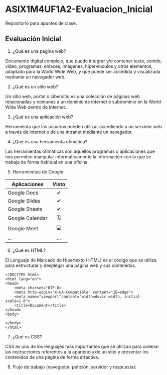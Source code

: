 # ASIX1M4UF1A2-Evaluacion_Inicial

Repositorio para apuntes de clase.

## Evaluación Inicial

1. ¿Qué es una página web?

Documento digital complejo, que puede integrar y/o contener texto, sonido, vídeo, programas, enlaces, imágenes, hipervínculos y otros elementos, adaptado para la World Wide Web, y que puede ser accedida y visualizada mediante un navegador web.

2. ¿Qué es un sitio web?

Un sitio web​, portal​ o cibersitio es una colección de páginas web relacionadas y comunes a un dominio de internet o subdominio en la World Wide Web dentro de Internet. 

3. ¿Qué es una aplicación web?

Herramienta que los usuarios pueden utilizar accediendo a un servidor web a través de internet o de una intranet mediante un navegador.  

4. ¿Qué es una herramienta ofimática?

Las herramientas ofimáticas son aquellos programas o aplicaciones que nos permiten manipular informáticamente la información con la que se trabaja de forma habitual en una oficina.

5. Herramientas de Google:

|Aplicaciones|Visto|
|-------------|:----------:|
|Google Docs|✔|
|Google Slides|✔|
|Google Sheets|✔|
|Google Calendar|🗓|
|Google Meet|💻|
|...|...|

6. ¿Qué es HTML?

El Lenguaje de Marcado de Hipertexto (HTML) es el código que se utiliza para estructurar y desplegar una página web y sus contenidos.

```
<!DOCTYPE html>
<html lang="en">
<head>
    <meta charset="UTF-8>
    <meta http-equiv="X-UA-Compatible" content="IE=edge">
    <meta name="viewport"content="width=devic-width, initial-scale=1.0">
    <title>Document</title>
</head>
<body>
    
</body>
</html>

```

7. ¿Qué es CSS?

CSS es uno de los lenguajes más importantes que se utilizan para ordenar las instrucciones referentes a la apariencia de un sitio y presentar los contenidos de una página de forma atractiva. 

8. Flujo de trabajo (navegador, petición, servidor y respuesta):

